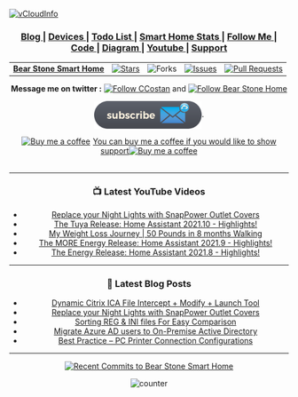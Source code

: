 <a href="https://www.vcloudinfo.com" title="vCloudInfo"><noscript><img alt="vCloudInfo" src="https://www.vcloudinfo.com/wp-content/uploads/2019/01/vCloud@4x.png" data-retina="https://www.vcloudinfo.com/wp-content/uploads/2019/01/vCloud@4x.png"/></a>

<p align="center">
<div align="center"><a name="menu"></a>
  <h3>
    <a href="https://www.vCloudInfo.com/tag/iot">
      Blog
    </a>
    <span> | </span>
    <a href="https://github.com/CCOSTAN/Home-AssistantConfig#devices">
      Devices
    </a>
    <span> | </span>
    <a href="https://github.com/CCOSTAN/Home-AssistantConfig/issues?q=is%3Aissue+is%3Aopen+sort%3Aupdated-desc">
      Todo List
    </a>
    <span> | </span>
    <a href="https://twitter.com/BearStoneHA">
      Smart Home Stats
    </a>
    <span> | </span>
    <a href="https://www.vcloudinfo.com/click-here">
      Follow Me
    </a>
    <span> | </span>
    <a href="https://github.com/CCOSTAN/Home-AssistantConfig/tree/master/config">
      Code
    </a>
    <span> | </span>
    <a href="https://github.com/CCOSTAN/Home-AssistantConfig#diagram">
      Diagram
    </a>    
    <span> | </span>
    <a href="https://youtube.com/vCloudInfo">
      Youtube
    </a>
    <span> | </span>
    <a href="https://amzn.to/2HXSx2M">
      Support
    </a>
  </h4>
<p align="center">  
  <table>
  <tbody>
    <tr>
	    <td><a href="https://github.com/CCOSTAN/Home-AssistantConfig"><b>Bear Stone Smart Home</b></a></td>
      <td><a href="https://github.com/CCOSTAN/Home-AssistantConfig/stargazers"><img alt="Stars" src="https://img.shields.io/github/stars/CCOSTAN/Home-AssistantConfig?style=flat-square&labelColor=343b41"/></a></td>
      <td><img alt="Forks" src="https://img.shields.io/github/forks/CCOSTAN/Home-AssistantConfig?style=flat-square&labelColor=343b41"/></td>
      <td><a href="https://github.com/CCOSTAN/Home-AssistantConfig/issues?q=is%3Aissue+is%3Aopen+sort%3Aupdated-desc"><img alt="Issues" src="https://img.shields.io/github/issues/CCOSTAN/Home-AssistantConfig?style=flat-square&labelColor=343b41"/></a></td>
      <td><a href="https://github.com/CCOSTAN/Home-AssistantConfig/pulls?q=is%3Apr"><img alt="Pull Requests" src="https://img.shields.io/github/issues-pr/CCOSTAN/Home-AssistantConfig?style=flat-square&labelColor=343b41"/></td>
    </tr>
	 </tbody>
</table>

**Message me on twitter :** [![Follow CCostan](https://img.shields.io/twitter/follow/CCostan)](https://www.twitter.com/ccostan) and [![Follow Bear Stone Home](https://img.shields.io/twitter/follow/BearStoneHA)](https://www.twitter.com/BearStoneHA)
<!-- Subscribe Section -->
<p align="center">
<a href="https://eepurl.com/dmXFYz"><img align="center" border="0" src="https://raw.githubusercontent.com/CCOSTAN/Home-AssistantConfig/master/config/www/custom_ui/floorplan/images/branding/email_link.png" height="50" ></a>.
<!-- Subscribe Section END-->
<p align="center">
<a target="_blank" href="https://www.buymeacoffee.com/vCloudInfo"><img src="https://www.buymeacoffee.com/assets/img/BMC-btn-logo.svg" alt="Buy me a coffee"><span style="margin-left:5px">You can buy me a coffee if you would like to show support</span></a><a target="_blank" href="https://www.buymeacoffee.com/vCloudInfo"><img src="https://www.buymeacoffee.com/assets/img/BMC-btn-logo.svg" alt="Buy me a coffee"></a>

<br />
<br />

---

### 📺 Latest YouTube Videos
<!-- YOUTUBE:START -->
- [Replace your Night Lights with SnapPower Outlet Covers](https://www.youtube.com/watch?v=GDIo0SNhaFU)
- [The Tuya Release: Home Assistant 2021.10 - Highlights!](https://www.youtube.com/watch?v=UAkfbXcP4VU)
- [My Weight Loss Journey | 50 Pounds in 8 months Walking](https://www.youtube.com/watch?v=TpxOwCobclI)
- [The MORE Energy Release: Home Assistant 2021.9 - Highlights!](https://www.youtube.com/watch?v=CRwXDKm96SA)
- [The Energy Release: Home Assistant 2021.8 - Highlights!](https://www.youtube.com/watch?v=HFO-egVjTL8)
<!-- YOUTUBE:END -->

---

### 📕 Latest Blog Posts
<!-- BLOG-POST-LIST:START -->
- [Dynamic Citrix ICA File Intercept + Modify + Launch Tool](https://www.vcloudinfo.com/2021/10/dynamic-citrix-ica-file-intercept-modify-launch-tool.html)
- [Replace your Night Lights with SnapPower Outlet Covers](https://www.vcloudinfo.com/2021/10/replace-your-night-lights-with-snappower-outlet-covers.html)
- [Sorting REG & INI files For Easy Comparison](https://www.vcloudinfo.com/2021/08/sorting-reg-ini-files-for-easy-comparison.html)
- [Migrate Azure AD users to On-Premise Active Directory](https://www.vcloudinfo.com/2021/07/migrate-azure-ad-users-to-on-premise-active-directory.html)
- [Best Practice – PC Printer Connection Configurations](https://www.vcloudinfo.com/2021/07/best-practice-pc-printer-connection-configurations.html)
<!-- BLOG-POST-LIST:END -->

---

<p align="center"><a align="center" target="_blank" href="https://github.com/CCOSTAN/Home-AssistantConfig#------bear-stone-smart-home-documentation"><img src="https://feeds.feedburner.com/RecentCommitsToBearStoneHA.1.gif" alt="Recent Commits to Bear Stone Smart Home" style="border:0"></a></p>

![counter](https://enrqt1c1amo9d75.m.pipedream.net)


